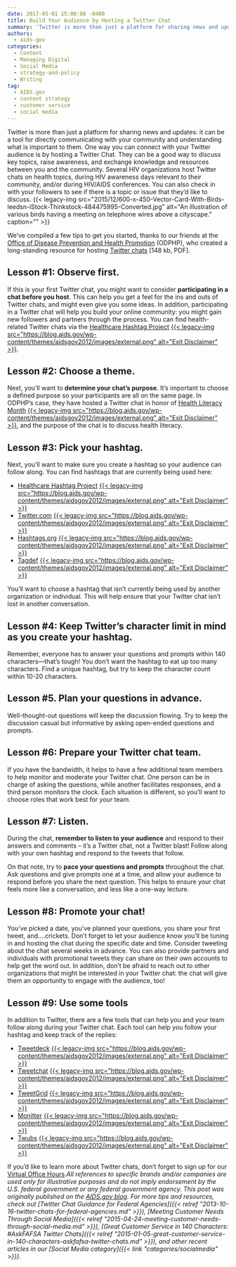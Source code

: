 ```yaml
---
date: 2017-05-01 15:00:08 -0400
title: Build Your Audience by Hosting a Twitter Chat
summary: 'Twitter is more than just a platform for sharing news and updates: it can be a tool for directly communicating with your community and understanding what is important to them. One way you can connect with your Twitter audience is by hosting a Twitter Chat. They can be a good way to discuss key topics,'
authors:
  - aids-gov
categories:
  - Content
  - Managing Digital
  - Social Media
  - strategy-and-policy
  - Writing
tag:
  - AIDS.gov
  - content strategy
  - customer service
  - social media
---
```


Twitter is more than just a platform for sharing news and updates: it can be a tool for directly communicating with your community and understanding what is important to them. One way you can connect with your Twitter audience is by hosting a Twitter Chat. They can be a good way to discuss key topics, raise awareness, and exchange knowledge and resources between you and the community. Several HIV organizations host Twitter chats on health topics, during HIV awareness days relevant to their community, and/or during HIV/AIDS conferences. You can also check in with your followers to see if there is a topic or issue that they’d like to discuss. {{< legacy-img src="2015/12/600-x-450-Vector-Card-With-Birds-leedsn-iStock-Thinkstock-484475995-Converted.jpg" alt="An illustration of various birds having a meeting on telephone wires above a cityscape." caption="" >}} 

We’ve compiled a few tips to get you started, thanks to our friends at the [Office of Disease Prevention and Health Promotion](https://www.health.gov/) (ODPHP), who created a long-standing resource for hosting [Twitter chats](https://www.health.gov/healthliteracyonline/2010/Twitter_Chat_Guide.pdf) [148 kb, PDF].

## Lesson #1: Observe first.

If this is your first Twitter chat, you might want to consider **participating in a chat before you host**. This can help you get a feel for the ins and outs of Twitter chats, and might even give you some ideas. In addition, participating in a Twitter chat will help you build your online community: you might gain new followers and partners through the process. You can find health-related Twitter chats via the [Healthcare Hashtag Project](https://www.symplur.com/healthcare-hashtags/) [{{< legacy-img src="https://blog.aids.gov/wp-content/themes/aidsgov2012/images/external.png" alt="Exit Disclaimer" >}}](https://aids.gov/external_disclaim.html).

## Lesson #2: Choose a theme.

Next, you’ll want to **determine your chat’s purpose**. It’s important to choose a defined purpose so your participants are all on the same page. In ODPHP’s case, they have hosted a Twitter chat in honor of [Health Literacy Month](http://www.healthliteracymonth.org/) [{{< legacy-img src="https://blog.aids.gov/wp-content/themes/aidsgov2012/images/external.png" alt="Exit Disclaimer" >}}](https://aids.gov/external_disclaim.html), and the purpose of the chat is to discuss health literacy.

## Lesson #3: Pick your hashtag.

Next, you’ll want to make sure you create a hashtag so your audience can follow along. You can find hashtags that are currently being used here:

  * [Healthcare Hashtag Project](https://www.symplur.com/healthcare-hashtags/) [{{< legacy-img src="https://blog.aids.gov/wp-content/themes/aidsgov2012/images/external.png" alt="Exit Disclaimer" >}}](https://aids.gov/external_disclaim.html)
  * [Twitter.com](https://twitter.com/) [{{< legacy-img src="https://blog.aids.gov/wp-content/themes/aidsgov2012/images/external.png" alt="Exit Disclaimer" >}}](https://aids.gov/external_disclaim.html)
  * [Hashtags.org](https://www.hashtags.org/) [{{< legacy-img src="https://blog.aids.gov/wp-content/themes/aidsgov2012/images/external.png" alt="Exit Disclaimer" >}}](https://aids.gov/external_disclaim.html)
  * [Tagdef](https://tagdef.com/) [{{< legacy-img src="https://blog.aids.gov/wp-content/themes/aidsgov2012/images/external.png" alt="Exit Disclaimer" >}}](https://aids.gov/external_disclaim.html)

You’ll want to choose a hashtag that isn’t currently being used by another organization or individual. This will help ensure that your Twitter chat isn’t lost in another conversation.

## Lesson #4: Keep Twitter’s character limit in mind as you create your hashtag.

Remember, everyone has to answer your questions and prompts within 140 characters—that’s tough! You don’t want the hashtag to eat up too many characters. Find a unique hashtag, but try to keep the character count within 10-20 characters.

## Lesson #5. Plan your questions in advance.

Well-thought-out questions will keep the discussion flowing. Try to keep the discussion casual but informative by asking open-ended questions and prompts.

## Lesson #6: Prepare your Twitter chat team.

If you have the bandwidth, it helps to have a few additional team members to help monitor and moderate your Twitter chat. One person can be in charge of asking the questions, while another facilitates responses, and a third person monitors the clock. Each situation is different, so you’ll want to choose roles that work best for _your_ team.

## Lesson #7: Listen.

During the chat, **remember to listen to your audience** and respond to their answers and comments – it’s a Twitter chat, not a Twitter blast! Follow along with your own hashtag and respond to the tweets that follow.

On that note, try to **pace your questions and prompts** throughout the chat. Ask questions and give prompts one at a time, and allow your audience to respond before you share the next question. This helps to ensure your chat feels more like a conversation, and less like a one-way lecture.

## Lesson #8: Promote your chat!

You’ve picked a date, you’ve planned your questions, you share your first tweet, and….crickets. Don’t forget to let your audience know you’ll be tuning in and hosting the chat during the specific date and time. Consider tweeting about the chat several weeks in advance. You can also provide partners and individuals with promotional tweets they can share on their own accounts to help get the word out. In addition, don’t be afraid to reach out to other organizations that might be interested in your Twitter chat: the chat will give them an opportunity to engage with the audience, too!

## Lesson #9: Use some tools

In addition to Twitter, there are a few tools that can help you and your team follow along during your Twitter chat. Each tool can help you follow your hashtag and keep track of the replies:

  * [Tweetdeck](https://tweetdeck.twitter.com/) [{{< legacy-img src="https://blog.aids.gov/wp-content/themes/aidsgov2012/images/external.png" alt="Exit Disclaimer" >}}](https://aids.gov/external_disclaim.html)
  * [Tweetchat](http://www.tweetchat.com/) [{{< legacy-img src="https://blog.aids.gov/wp-content/themes/aidsgov2012/images/external.png" alt="Exit Disclaimer" >}}](https://aids.gov/external_disclaim.html)
  * [TweetGrid](http://www.tweetgrid.com/) [{{< legacy-img src="https://blog.aids.gov/wp-content/themes/aidsgov2012/images/external.png" alt="Exit Disclaimer" >}}](https://aids.gov/external_disclaim.html)
  * [Monitter](http://www.monitter.com/) [{{< legacy-img src="https://blog.aids.gov/wp-content/themes/aidsgov2012/images/external.png" alt="Exit Disclaimer" >}}](https://aids.gov/external_disclaim.html)
  * [Twubs](http://twubs.com/) [{{< legacy-img src="https://blog.aids.gov/wp-content/themes/aidsgov2012/images/external.png" alt="Exit Disclaimer" >}}](https://aids.gov/external_disclaim.html)

If you’d like to learn more about Twitter chats, don’t forget to sign up for our [Virtual Office Hours](https://www.aids.gov/using-new-media/tools/office-hours/)._All references to specific brands and/or companies are used only for illustrative purposes and do not imply endorsement by the U.S. federal government or any federal government agency._
_This post was originally published on the [AIDS.gov blog](https://blog.aids.gov/)._
_For more tips and resources, check out [Twitter Chat Guidance for Federal Agencies]({{< relref "2013-10-16-twitter-chats-for-federal-agencies.md" >}}), [Meeting Customer Needs Through Social Media]({{< relref "2015-04-24-meeting-customer-needs-through-social-media.md" >}}), [Great Customer Service in 140 Characters: #AskFAFSA Twitter Chats]({{< relref "2015-01-05-great-customer-service-in-140-characters-askfafsa-twitter-chats.md" >}}), and other recent articles in our [Social Media category]({{< link "categories/socialmedia" >}})._